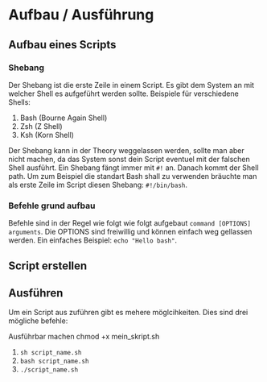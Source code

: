 # Aufbau / Ausführung

## Aufbau eines Scripts

### Shebang
Der Shebang ist die erste Zeile in einem Script. Es gibt dem System an mit welcher Shell es aufgeführt werden sollte. Beispiele für verschiedene Shells:

1. Bash (Bourne Again Shell)
2. Zsh (Z Shell)
3. Ksh (Korn Shell)

Der Shebang kann in der Theory weggelassen werden, sollte man aber nicht machen, da das System sonst dein Script eventuel mit der falschen Shell ausführt. Ein Shebang fängt immer mit `#!` an. Danach kommt der Shell path. Um zum Beispiel die standart Bash shall zu verwenden bräuchte man als erste Zeile im Script diesen Shebang: `#!/bin/bash`.

### Befehle grund aufbau
Befehle sind in der Regel wie folgt wie folgt aufgebaut `command [OPTIONS] arguments`. Die OPTIONS sind freiwillig und können einfach weg gellassen werden. Ein einfaches Beispiel: `echo "Hello bash"`.

## Script erstellen



## Ausführen
Um ein Script aus zuführen gibt es mehere möglcihkeiten. Dies sind drei mögliche befehle: 

Ausführbar machen chmod +x mein_skript.sh

1. `sh script_name.sh`
2. `bash script_name.sh`
3. `./script_name.sh`